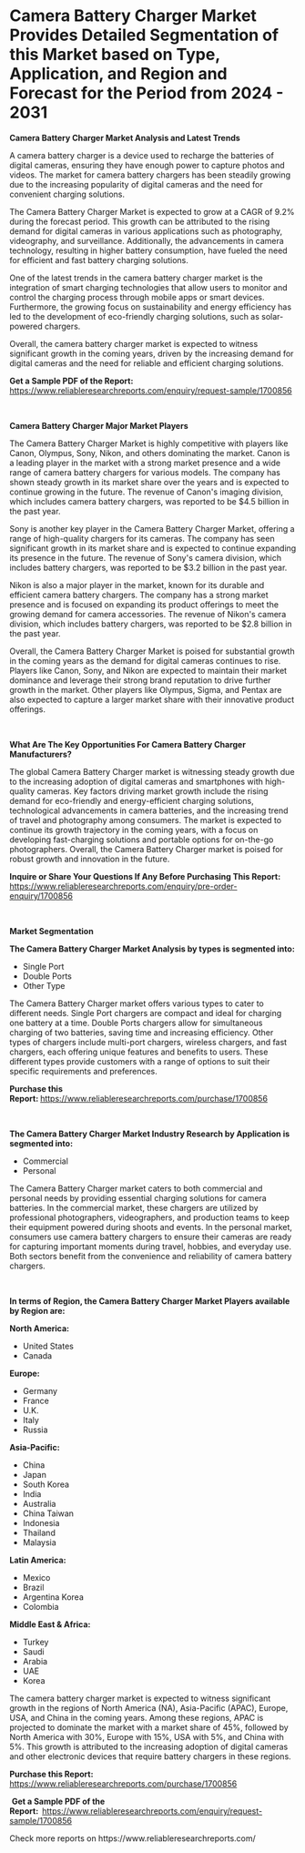 <p><h1>Camera Battery Charger Market Provides Detailed Segmentation of this Market based on Type, Application, and Region and Forecast for the Period from 2024 - 2031</h1></p><p><strong>Camera Battery Charger Market Analysis and Latest Trends</strong></p>
<p><p>A camera battery charger is a device used to recharge the batteries of digital cameras, ensuring they have enough power to capture photos and videos. The market for camera battery chargers has been steadily growing due to the increasing popularity of digital cameras and the need for convenient charging solutions. </p><p>The Camera Battery Charger Market is expected to grow at a CAGR of 9.2% during the forecast period. This growth can be attributed to the rising demand for digital cameras in various applications such as photography, videography, and surveillance. Additionally, the advancements in camera technology, resulting in higher battery consumption, have fueled the need for efficient and fast battery charging solutions.</p><p>One of the latest trends in the camera battery charger market is the integration of smart charging technologies that allow users to monitor and control the charging process through mobile apps or smart devices. Furthermore, the growing focus on sustainability and energy efficiency has led to the development of eco-friendly charging solutions, such as solar-powered chargers.</p><p>Overall, the camera battery charger market is expected to witness significant growth in the coming years, driven by the increasing demand for digital cameras and the need for reliable and efficient charging solutions.</p></p>
<p><strong>Get a Sample PDF of the Report:&nbsp;</strong> <a href="https://www.reliableresearchreports.com/enquiry/request-sample/1700856">https://www.reliableresearchreports.com/enquiry/request-sample/1700856</a></p>
<p>&nbsp;</p>
<p><strong>Camera Battery Charger Major Market Players</strong></p>
<p><p>The Camera Battery Charger Market is highly competitive with players like Canon, Olympus, Sony, Nikon, and others dominating the market. Canon is a leading player in the market with a strong market presence and a wide range of camera battery chargers for various models. The company has shown steady growth in its market share over the years and is expected to continue growing in the future. The revenue of Canon's imaging division, which includes camera battery chargers, was reported to be $4.5 billion in the past year.</p><p>Sony is another key player in the Camera Battery Charger Market, offering a range of high-quality chargers for its cameras. The company has seen significant growth in its market share and is expected to continue expanding its presence in the future. The revenue of Sony's camera division, which includes battery chargers, was reported to be $3.2 billion in the past year.</p><p>Nikon is also a major player in the market, known for its durable and efficient camera battery chargers. The company has a strong market presence and is focused on expanding its product offerings to meet the growing demand for camera accessories. The revenue of Nikon's camera division, which includes battery chargers, was reported to be $2.8 billion in the past year.</p><p>Overall, the Camera Battery Charger Market is poised for substantial growth in the coming years as the demand for digital cameras continues to rise. Players like Canon, Sony, and Nikon are expected to maintain their market dominance and leverage their strong brand reputation to drive further growth in the market. Other players like Olympus, Sigma, and Pentax are also expected to capture a larger market share with their innovative product offerings.</p></p>
<p>&nbsp;</p>
<p><strong>What Are The Key Opportunities For Camera Battery Charger Manufacturers?</strong></p>
<p><p>The global Camera Battery Charger market is witnessing steady growth due to the increasing adoption of digital cameras and smartphones with high-quality cameras. Key factors driving market growth include the rising demand for eco-friendly and energy-efficient charging solutions, technological advancements in camera batteries, and the increasing trend of travel and photography among consumers. The market is expected to continue its growth trajectory in the coming years, with a focus on developing fast-charging solutions and portable options for on-the-go photographers. Overall, the Camera Battery Charger market is poised for robust growth and innovation in the future.</p></p>
<p><strong>Inquire or Share Your Questions If Any Before Purchasing This Report:</strong> <a href="https://www.reliableresearchreports.com/enquiry/pre-order-enquiry/1700856">https://www.reliableresearchreports.com/enquiry/pre-order-enquiry/1700856</a></p>
<p>&nbsp;</p>
<p><strong>Market Segmentation</strong></p>
<p><strong>The Camera Battery Charger Market Analysis by types is segmented into:</strong></p>
<p><ul><li>Single Port</li><li>Double Ports</li><li>Other Type</li></ul></p>
<p><p>The Camera Battery Charger market offers various types to cater to different needs. Single Port chargers are compact and ideal for charging one battery at a time. Double Ports chargers allow for simultaneous charging of two batteries, saving time and increasing efficiency. Other types of chargers include multi-port chargers, wireless chargers, and fast chargers, each offering unique features and benefits to users. These different types provide customers with a range of options to suit their specific requirements and preferences.</p></p>
<p><strong>Purchase this Report:&nbsp;</strong><a href="https://www.reliableresearchreports.com/purchase/1700856">https://www.reliableresearchreports.com/purchase/1700856</a></p>
<p>&nbsp;</p>
<p><strong>The Camera Battery Charger Market Industry Research by Application is segmented into:</strong></p>
<p><ul><li>Commercial</li><li>Personal</li></ul></p>
<p><p>The Camera Battery Charger market caters to both commercial and personal needs by providing essential charging solutions for camera batteries. In the commercial market, these chargers are utilized by professional photographers, videographers, and production teams to keep their equipment powered during shoots and events. In the personal market, consumers use camera battery chargers to ensure their cameras are ready for capturing important moments during travel, hobbies, and everyday use. Both sectors benefit from the convenience and reliability of camera battery chargers.</p></p>
<p>&nbsp;</p>
<p><strong>In terms of Region, the Camera Battery Charger Market Players available by Region are:</strong></p>
<p>
    <p> <strong> North America: </strong>
        <ul>
            <li>United States</li>
            <li>Canada</li>
        </ul>
        </p> 
    <p> <strong> Europe: </strong>
        <ul>
            <li>Germany</li>
            <li>France</li>
            <li>U.K.</li>
            <li>Italy</li>
            <li>Russia</li>
        </ul>
        </p> 
    <p> <strong> Asia-Pacific: </strong>
        <ul>
            <li>China</li>
            <li>Japan</li>
            <li>South Korea</li>
            <li>India</li>
            <li>Australia</li>
            <li>China Taiwan</li>
            <li>Indonesia</li>
            <li>Thailand</li>
            <li>Malaysia</li>
        </ul>
        </p> 
    <p> <strong> Latin America: </strong>
        <ul>
            <li>Mexico</li>
            <li>Brazil</li>
            <li>Argentina Korea</li>
            <li>Colombia</li>
        </ul>
        </p> 
    <p> <strong> Middle East & Africa: </strong>
        <ul>
            <li>Turkey</li>
            <li>Saudi</li>
            <li>Arabia</li>
            <li>UAE</li>
            <li>Korea</li>
        </ul>
    </p>
    </p>
<p><p>The camera battery charger market is expected to witness significant growth in the regions of North America (NA), Asia-Pacific (APAC), Europe, USA, and China in the coming years. Among these regions, APAC is projected to dominate the market with a market share of 45%, followed by North America with 30%, Europe with 15%, USA with 5%, and China with 5%. This growth is attributed to the increasing adoption of digital cameras and other electronic devices that require battery chargers in these regions.</p></p>
<p><strong>Purchase this Report: </strong><a href="https://www.reliableresearchreports.com/purchase/1700856">https://www.reliableresearchreports.com/purchase/1700856</a></p>
<p>&nbsp;<strong>Get a Sample PDF of the Report:&nbsp;&nbsp;</strong><a href="https://www.reliableresearchreports.com/enquiry/request-sample/1700856">https://www.reliableresearchreports.com/enquiry/request-sample/1700856</a></p>
<p><strong></strong></p>
<p>Check more reports on https://www.reliableresearchreports.com/</p>